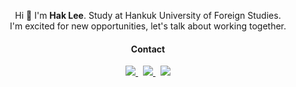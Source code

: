 <p align="center"> Hi 👋 I'm <b>Hak Lee</b>. Study at Hankuk University of Foreign Studies.<br />I'm excited for new opportunities, let's talk about working together. </p>
<h4 align="center">Contact</h4>
<p align="center">
  <a href="mailto:hello@haklee.me">
    <img src="https://img.shields.io/badge/Gmail-EA4335?style=flat-square&logo=Gmail&logoColor=white" />
  </a> &nbsp 
  <a href="https://www.linkedin.com/in/hak-lee-1444a91b8/">
    <img src="https://img.shields.io/badge/LinkedIn-0A66C2?style=flat-square&logo=LinkedIn&logoColor=white" />
  </a> &nbsp 
  <a href="https://www.instagram.com/ohprettyhak/">
    <img src="https://img.shields.io/badge/instagram-E4405F?style=flat-square&logo=instagram&logoColor=white" />
  </a>
</p>
